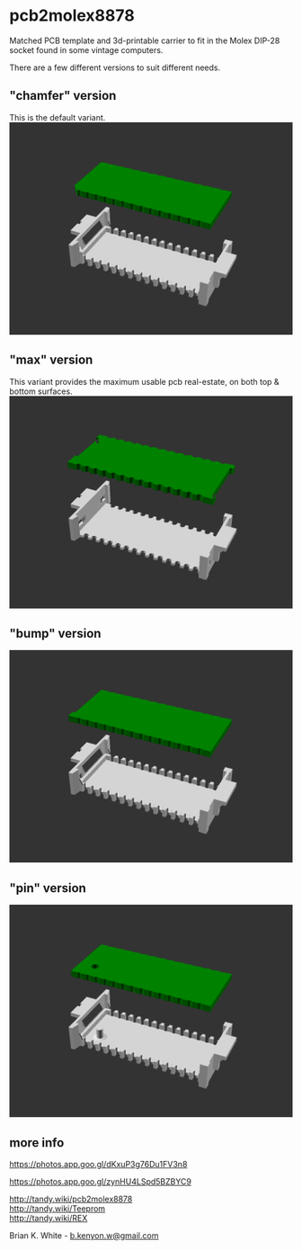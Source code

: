 # pcb2molex8878
Matched PCB template and 3d-printable carrier to fit in the Molex DIP-28 socket found in some vintage computers.

There are a few different versions to suit different needs.

## "chamfer" version
This is the default variant.  
![](pcb2molex8878_chamfer.png)

## "max" version
This variant provides the maximum usable pcb real-estate, on both top & bottom surfaces.  
![](pcb2molex8878_max.png)

## "bump" version
![](pcb2molex8878_bump.png)

## "pin" version
![](pcb2molex8878_pin.png)

## more info
https://photos.app.goo.gl/dKxuP3g76Du1FV3n8

https://photos.app.goo.gl/zynHU4LSpd5BZBYC9

http://tandy.wiki/pcb2molex8878  
http://tandy.wiki/Teeprom  
http://tandy.wiki/REX  

Brian K. White - b.kenyon.w@gmail.com
